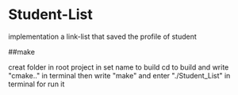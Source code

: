 # Student-List
implementation a link-list that saved the profile of student

##make

creat folder in root project in set name to build
cd to build and write "cmake.." in terminal 
then write "make" 
and enter "./Student_List" in terminal for run it
